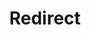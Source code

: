 ﻿---
layout: src/layouts/Redirect.astro
title: Redirect
redirect: https://yamldoc.liuyan.wang/docs/security/authentication/azure-ad-authentication
pubDate:  2023-01-01
navSearch: false
navSitemap: false
navMenu: false
---
